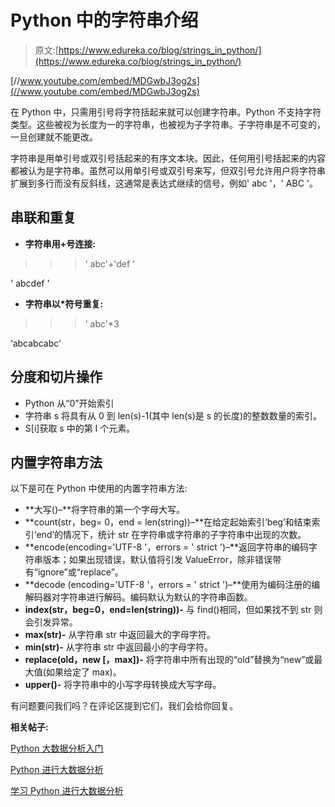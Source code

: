 # Python 中的字符串介绍

> 原文:[https://www.edureka.co/blog/strings_in_python/](https://www.edureka.co/blog/strings_in_python/)

[//www.youtube.com/embed/MDGwbJ3og2s](//www.youtube.com/embed/MDGwbJ3og2s)

在 Python 中，只需用引号将字符括起来就可以创建字符串。Python 不支持字符类型。这些被视为长度为一的字符串，也被视为子字符串。子字符串是不可变的，一旦创建就不能更改。

字符串是用单引号或双引号括起来的有序文本块。因此，任何用引号括起来的内容都被认为是字符串。虽然可以用单引号或双引号来写，但双引号允许用户将字符串扩展到多行而没有反斜线，这通常是表达式继续的信号，例如' abc '，' ABC '。

## **串联和重复**

*   **字符串用+号连接:**

> > > ' abc'+'def '

' abcdef '

*   **字符串以*符号重复:**

> > > ' abc'*3

‘abcabcabc’

## **分度和切片操作**

*   Python 从“0”开始索引
*   字符串 s 将具有从 0 到 len(s)-1(其中 len(s)是 s 的长度)的整数数量的索引。
*   S[i]获取 s 中的第 I 个元素。

## **内置字符串方法**

以下是可在 Python 中使用的内置字符串方法:

*   **大写()–**将字符串的第一个字母大写。
*   **count(str，beg= 0，end = len(string))–**在给定起始索引‘beg’和结束索引‘end’的情况下，统计 str 在字符串或字符串的子字符串中出现的次数。
*   **encode(encoding='UTF-8 '，errors = ' strict ')–**返回字符串的编码字符串版本；如果出现错误，默认值将引发 ValueError，除非错误带有“ignore”或“replace”。
*   **decode (encoding='UTF-8 '，errors = ' strict ')–**使用为编码注册的编解码器对字符串进行解码。编码默认为默认的字符串函数。
*   **index(str，beg=0，end=len(string))-** 与 find()相同，但如果找不到 str 则会引发异常。
*   **max(str)-** 从字符串 str 中返回最大的字母字符。
*   **min(str)-** 从字符串 str 中返回最小的字母字符。
*   **replace(old，new [，max])-** 将字符串中所有出现的“old”替换为“new”或最大值(如果给定了 max)。
*   **upper()-** 将字符串中的小写字母转换成大写字母。

有问题要问我们吗？在评论区提到它们，我们会给你回复。

**相关帖子:**

[Python 大数据分析入门](https://www.edureka.co/blog/free-webinar-on-python-for-big-data-analytics/ "Introduction to Python for Big Data Analytics")

[Python 进行大数据分析](https://www.edureka.co/blog/videos/python-for-big-data-analytics-2/ "Python for Big Data Analytics")

[学习 Python 进行大数据分析](https://www.edureka.co/python "Python for Big Data Anylytics")